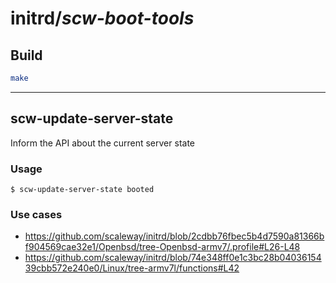 # initrd/*scw-boot-tools*

## Build

```bash
make
```

---

## scw-update-server-state

Inform the API about the current server state

### Usage

```command
$ scw-update-server-state booted
```

### Use cases

- https://github.com/scaleway/initrd/blob/2cdbb76fbec5b4d7590a81366bf904569cae32e1/Openbsd/tree-Openbsd-armv7/.profile#L26-L48
- https://github.com/scaleway/initrd/blob/74e348ff0e1c3bc28b0403615439cbb572e240e0/Linux/tree-armv7l/functions#L42
